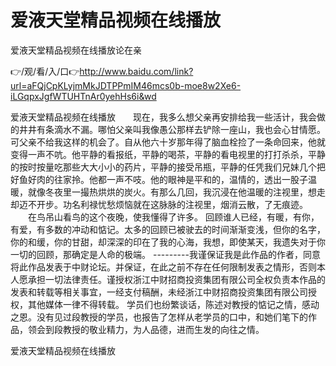 # 爱液天堂精品视频在线播放
爱液天堂精品视频在线播放论在亲

👉/观/看/入/口👉http://www.baidu.com/link?url=aFQjCpKLyjmMkJDTPPmIM46mcs0b-moe8w2Xe6-iLGqpxJgfWTUHTnAr0yehHs6i&wd

爱液天堂精品视频在线播放　　现在，我多么想父亲再安排给我一些活计，我会做的井井有条滴水不漏。哪怕父亲叫我像愚公那样去铲除一座山，我也会心甘情愿。可父亲不给我这样的机会了。自从他六十岁那年得了脑血栓捡了一条命回来，他就变得一声不吭。他平静的看报纸，平静的喝茶，平静的看电视里的打打杀杀，平静的按时按量吃那些大大小小的药片，平静的接受吊瓶，平静的任凭我们兄妹几个把好鱼好肉的往家拎。他都一声不吱。他的眼神是平和的，温情的，透出一股子温暖，就像冬夜里一撮热烘烘的炭火。有那么几回，我沉浸在他温暖的注视里，想走却迈不开步。功名利禄忧愁烦恼就在这脉脉的注视里，烟消云散，了无痕迹。
　　在鸟吊山看鸟的这个夜晚，使我懂得了许多。
回顾谁人已经，有暖，有你，有爱，有多数的冲动和惦记。太多的回顾已被驶去的时间渐渐变浅，但你的名字，你的和缓，你的甘甜，却深深的印在了我的心海，我想，即使某天，我遗失对于你一切的回顾，那确定是人命的极端。
---------我谨保证我是此作品的作者，同意将此作品发表于中财论坛。并保证，在此之前不存在任何限制发表之情形，否则本人愿承担一切法律责任。谨授权浙江中财招商投资集团有限公司全权负责本作品的发表和转载等相关事宜，一经支付稿酬，未经浙江中财招商投资集团有限公司授权，其他媒体一律不得转载。
学员们也纷繁谈话，陈述对教授的惦记之情，感动之恩。没有见过段教授的学员，也报告了怎样从老学员的口中，和她们笔下的作品，领会到段教授的敬业精力，为人品德，进而生发的向往之情。

爱液天堂精品视频在线播放
